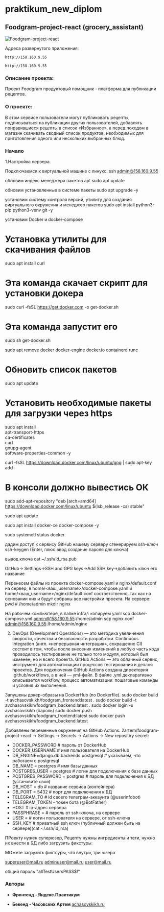# praktikum_new_diplom
## Foodgram-project-react (grocery_assistant)
![Foodgram-project-react](https://github.com/2artem/foodgram-project-react/actions/workflows/main.yml/badge.svg)


Адреса развернутого приложения:
```
http://158.160.9.55

http://158.160.9.55

```
### Описание проекта:
Проект Foodgram продуктовый помощник - платформа для публикации рецептов. 

### О проекте:
В этом сервисе пользователи могут публиковать рецепты, подписываться на 
публикации других пользователей, добавлять понравившиеся рецепты в список «Избранное», 
а перед походом в магазин скачивать сводный список продуктов, необходимых для приготовления 
одного или нескольких выбранных блюд.

### Начало

1.Настройка сервера.


Подключаемся к виртуальной машине с линукс.
ssh admin@158.160.9.55

обновим индекс менеджера пакетов apt
sudo apt update

обновим установленные в системе пакеты
sudo apt upgrade -y

установим систему контроля версий, утилиту для создания виртуального окружения и менеджер пакетов
sudo apt install python3-pip python3-venv git -y

установим Docker и docker-compose
# Установка утилиты для скачивания файлов
sudo apt install curl
# Эта команда скачает скрипт для установки докера
sudo curl -fsSL https://get.docker.com -o get-docker.sh
# Эта команда запустит его
sudo sh get-docker.sh

sudo apt remove docker docker-engine docker.io containerd runc

# Обновить список пакетов
sudo apt update

# Установить необходимые пакеты для загрузки через https
sudo apt install \
  apt-transport-https \
  ca-certificates \
  curl \
  gnupg-agent \
  software-properties-common -y

curl -fsSL https://download.docker.com/linux/ubuntu/gpg | sudo apt-key add -
# В консоли должно вывестись ОК 

sudo add-apt-repository "deb [arch=amd64] https://download.docker.com/linux/ubuntu $(lsb_release -cs) stable"

sudo apt update 

sudo apt install docker-ce docker-compose -y

sudo systemctl status docker





дадим доступ к сервису GitHub нашему серверу
сгенерируем ssh-ключ
ssh-keygen (Enter, плюс ввод создание пароля для ключа)

вывод ключа
cat ~/.ssh/id_rsa.pub

GitHub-> Settings->SSH and GPG keys->Add SSH key->добавить ключ его название




Перенесем файлы из проекта docker-compose.yaml и nginx/default.conf на сервер,
в home/<ваш_username>/docker-compose.yaml и home/<ваш_username>/nginx/default.conf соответственно,
так как на основании них и будут собраны все настройки проекта.
На сервере:
pwd   # /home/admin
mkdir nginx

На рабочем компьютере, в папке infra/:
копируем yaml
scp docker-compose.yml admin@158.160.9.55:/home/admin
scp nginx.conf admin@158.160.9.55:/home/admin/nginx







2. DevOps (Development Operations) — это методика увеличения скорости, качества и безопасности разработки.
Continuous Integration (англ. «непрерывная интеграция», сокращенно CI) состоит в том, чтобы после внесения изменений в любую часть кода проводилось тестирование не только того модуля, который был изменён, но и всего проекта.
GitHub Actions — это облачный сервис, инструмент для автоматизации процессов тестирования и деплоя проектов.
Для подключения GitHub Actions создана директория .github/workflows, а в ней — yml-файл.
В файле .yml декларативно описывается workflow, процесс автоматизации: пошаговые команды и условия их выполнения. 

Запушены докер-образы на DockerHub (по Dockerfile).
sudo docker build -t avchasovskikh/foodgram_frontend:latest .
sudo docker build -t avchasovskikh/foodgram_backend:latest .
sudo docker login -u avchasovskikh (пароль)
sudo docker push avchasovskikh/foodgram_frontend:latest
sudo docker push avchasovskikh/foodgram_backend:latest

Добавлены переменные окружения на GitHub Actions.
2artem/foodgram-project-react -> Settings -> Secrets -> Actions -> New repositiry secret:

* DOCKER_PASSWORD # пароль от DockerHub
* DOCKER_USERNAME # имя пользователя на DockerHub
* DB_ENGINE=django.db.backends.postgresql # указываем, что работаем с postgresql
* DB_NAME = postgres # имя базы данных
* POSTGRES_USER = postgres # логин для подключения к базе данных
* POSTGRES_PASSWORD = postgres # пароль для подключения к БД (установите свой)
* DB_HOST = db # название сервиса (контейнера)
* DB_PORT = 5432 # порт для подключения к БД 
* TELEGRAM_TO # id своего телеграм-аккаунта (@userinfobot)
* TELEGRAM_TOKEN - токен бота (@BotFather)
* HOST # ip-адрес сервера
* PASSPHRASE = # пароль от ssh-ключа, на сервере 
* USER = # логин пользователя на сервере, от ssh-ключа
* SSH_KEY # приватный ssh ключ (публичный должен быть на сервере)(cat ~/.ssh/id_rsa)














ПРоекту нужен суперюзер,
Рецепту нужны ингредиенты и теги, нужно их внести в БД либо загрузить фикстуры:

МОжете загрузить фиктсуры, что внутри, три юзера

superuser@mail.ru
adminuser@mail.ru
user@mail.ru

общий пароль
"allTestUsersPASS$!"











### Авторы

* **Фронтенд - Яндекс.Практикум**

* **Бекенд - Часовских Артем** [achasovskikh.ru](http://achasovskikh.ru)
